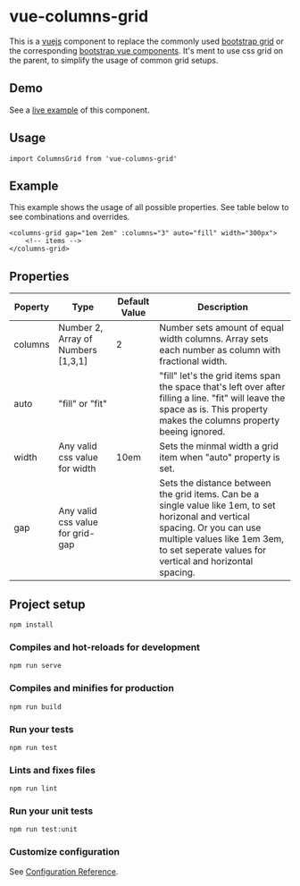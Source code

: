 # vue-columns-grid

This is a [vuejs](https://vuejs.org/) component to replace the commonly used [bootstrap grid](https://getbootstrap.com/docs/4.3/layout/grid/) or the corresponding [bootstrap vue components](https://bootstrap-vue.js.org/docs/components/layout). It's ment to use css grid on the parent, to simplify the usage of common grid setups.

## Demo

See a [live example](https://codesandbox.io/s/vue-columns-grid%20example-u7ece) of this component.

## Usage
```
import ColumnsGrid from 'vue-columns-grid'
```

## Example

This example shows the usage of all possible properties. See table below to see combinations and overrides.

```
<columns-grid gap="1em 2em" :columns="3" auto="fill" width="300px">
    <!-- items -->
</columns-grid>
```

## Properties

| Poperty | Type | Default Value | Description |
|---------|------|---------------|-------------|
| columns | Number 2, Array of Numbers [1,3,1] | 2 | Number sets amount of equal width columns. Array sets each number as column with fractional width. |
| auto | "fill" or "fit" | | "fill" let's the grid items span the space that's left over after filling a line. "fit" will leave the space as is. This property makes the columns property beeing ignored. |
| width | Any valid css value for width | 10em | Sets the minmal width a grid item when "auto" property is set. |
| gap | Any valid css value for grid-gap | | Sets the distance between the grid items. Can be a single value like 1em, to set horizonal and vertical spacing. Or you can use multiple values like 1em 3em, to set seperate values for vertical and horizontal spacing. |


## Project setup
```
npm install
```

### Compiles and hot-reloads for development
```
npm run serve
```

### Compiles and minifies for production
```
npm run build
```

### Run your tests
```
npm run test
```

### Lints and fixes files
```
npm run lint
```

### Run your unit tests
```
npm run test:unit
```

### Customize configuration
See [Configuration Reference](https://cli.vuejs.org/config/).
